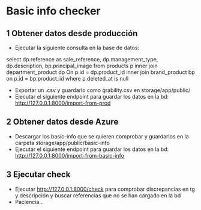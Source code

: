 
# Basic info checker

## 1 Obtener datos desde producción

- Ejecutar la siguiente consulta en la base de datos: 

select dp.reference as sale_reference, dp.management_type, dp.description, bp.principal_image
from products p
inner join department_product dp On p.id = dp.product_id 
inner join brand_product bp on p.id = bp.product_id
where p.deleted_at is null
- Exportar un .csv y guardarlo como grability.csv en storage/app/public/
- Ejecutar el siguiente endpoint para guardar los datos en la bd: http://127.0.0.1:8000/import-from-prod

## 2  Obtener datos desde Azure

- Descargar los basic-info que se quieren comprobar y guardarlos en la carpeta storage/app/public/basic-info
- Ejecutar el siguiente endpoint para guardar los datos en la bd: http://127.0.0.1:8000/import-from-basic-info

## 3 Ejecutar check

- Ejecutar http://127.0.0.1:8000/check para comprobar discrepancias en tg y descripción y buscar referencias que no se han cargado en la bd
- Paciencia...
